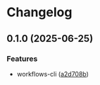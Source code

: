 # Changelog

## 0.1.0 (2025-06-25)


### Features

* workflows-cli ([a2d708b](https://github.com/DiamondLightSource/workflows/commit/a2d708bceccf27fc4e8b70b1e35336ddde61d6f3))
